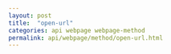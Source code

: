 ```yaml
---
layout: post
title:  "open-url"
categories: api webpage webpage-method
permalink: api/webpage/method/open-url.html
---
```


